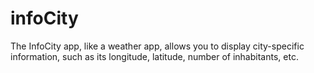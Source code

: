# infoCity
The InfoCity app, like a weather app, allows you to display city-specific information, such as its longitude, latitude, number of inhabitants, etc.
